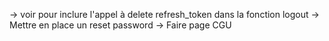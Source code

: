 -> voir pour inclure l'appel à delete refresh_token dans la fonction logout
-> Mettre en place un reset password
-> Faire page CGU